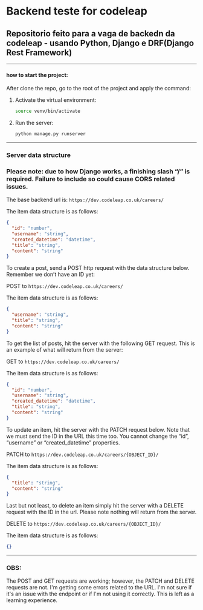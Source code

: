 # Backend teste for codeleap

## Repositorio feito para a vaga de backedn da codeleap - usando Python, Django e DRF(Django Rest Framework)

---

#### how to start the project:

After clone the repo, go to the root of the project and apply the command:

1. Activate the virtual environment:
    ```bash
    source venv/bin/activate
    ```

2. Run the server:
    ```bash
    python manage.py runserver

---

### Server data structure

### **Please note: due to how Django works, a finishing slash “/” is required. Failure to include so could cause CORS related issues.**

The base backend url is: `https://dev.codeleap.co.uk/careers/`

The item data structure is as follows:

```json
{
  "id": "number",
  "username": "string",
  "created_datetime": "datetime",
  "title": "string",
  "content": "string"
}
```

To create a post, send a POST http request with the data structure below. Remember we don’t have an ID yet:

POST to `https://dev.codeleap.co.uk/careers/`

The item data structure is as follows:

```json
{
  "username": "string",
  "title": "string",
  "content": "string"
}
```

To get the list of posts, hit the server with the following GET request. This is an example of what will return from the server:

GET to `https://dev.codeleap.co.uk/careers/`

The item data structure is as follows:

```json
{
  "id": "number",
  "username": "string",
  "created_datetime": "datetime",
  "title": "string",
  "content": "string"
}
```

To update an item, hit the server with the PATCH request below. Note that we must send the ID in the URL this time too. You cannot change the “id”, “username” or “created_datetime” properties.

PATCH to `https://dev.codeleap.co.uk/careers/{OBJECT_ID}/`

The item data structure is as follows:

```json
{
  "title": "string",
  "content": "string"
}
```

Last but not least, to delete an item simply hit the server with a DELETE request with the ID in the url. Please note nothing will return from the server.

DELETE to `https://dev.codeleap.co.uk/careers/{OBJECT_ID}/`

The item data structure is as follows:

```json
{}
```

---

### OBS:

The POST and GET requests are working; however, the PATCH and DELETE requests are not. I'm getting some errors related to the URL. I'm not sure if it's an issue with the endpoint or if I'm not using it correctly. This is left as a learning experience.
